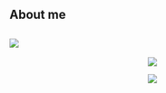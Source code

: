 ## About me
<h2 align = "left">
  <img src = "https://readme-typing-svg.herokuapp.com?color=%2335CDA9&lines=Stats)](https://git.io/typing-svg">
  </h2>
<p align = "center">
  <img src = "https://github-readme-stats.vercel.app/api?username=druksx&show_icons=true&theme=gotham&line_height=27">
</p>
<p align = "center">
  <img src="https://github-readme-streak-stats.herokuapp.com/?user=druksx&show_icons=true&locale=en&layout=compact&theme=gotham&line_height=0" />
</p>
